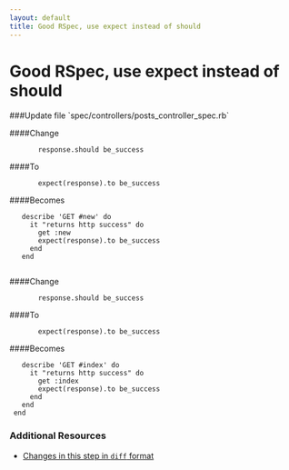 ```yaml
---
layout: default
title: Good RSpec, use expect instead of should
---
```


<h1 id="main">Good RSpec, use expect instead of should</h1>
###Update file `spec/controllers/posts_controller_spec.rb`

####Change
```
       response.should be_success
```


####To
```
       expect(response).to be_success
```


####Becomes
```
   describe 'GET #new' do
     it "returns http success" do
       get :new
       expect(response).to be_success
     end
   end
 

```


####Change
```
       response.should be_success
```


####To
```
       expect(response).to be_success
```


####Becomes
```
   describe 'GET #index' do
     it "returns http success" do
       get :index
       expect(response).to be_success
     end
   end
 end

```



### Additional Resources

* [Changes in this step in `diff` format](https://github.com/software-academy/rails_getting_started_bdd/commit/be54eb69ef1a3179bf7b36344de9c7a3759824ea)


